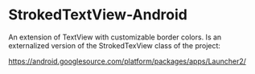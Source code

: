 # StrokedTextView-Android
An extension of TextView with customizable border colors. 
Is an externalized version of the StrokedTexView class of the project:

https://android.googlesource.com/platform/packages/apps/Launcher2/


